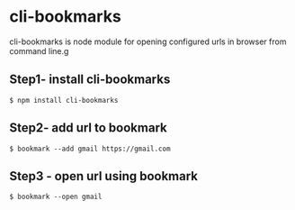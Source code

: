 # cli-bookmarks
cli-bookmarks is node module for opening configured urls in browser from command line.g
## Step1- install cli-bookmarks
``
$ npm install cli-bookmarks
``

## Step2- add url to bookmark
``
$ bookmark --add gmail https://gmail.com
``

## Step3 - open url using bookmark
``
$ bookmark --open gmail
``

